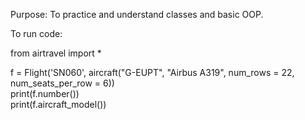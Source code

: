 Purpose: To practice and understand classes and basic OOP.

To run code: 

from airtravel import *

f = Flight('SN060', aircraft("G-EUPT", "Airbus A319", num_rows = 22, num_seats_per_row = 6)) <br />
print(f.number())  <br />
print(f.aircraft_model())
